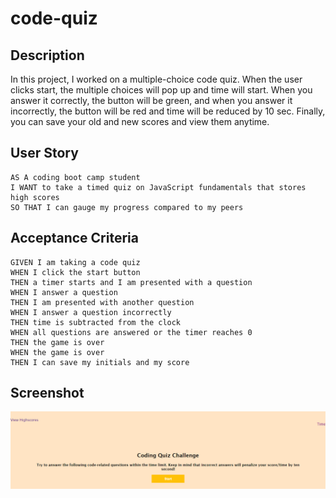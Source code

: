 # code-quiz

## Description 

In this project, I worked on a multiple-choice code quiz. When the user clicks start, the multiple choices will pop up and time will start. When you answer it correctly, the button will be green, and when you answer it incorrectly, the button will be red and time will be reduced by 10 sec. Finally, you can save your old and new scores and view them anytime.

## User Story

```
AS A coding boot camp student
I WANT to take a timed quiz on JavaScript fundamentals that stores high scores
SO THAT I can gauge my progress compared to my peers
```

## Acceptance Criteria

```
GIVEN I am taking a code quiz
WHEN I click the start button
THEN a timer starts and I am presented with a question
WHEN I answer a question
THEN I am presented with another question
WHEN I answer a question incorrectly
THEN time is subtracted from the clock
WHEN all questions are answered or the timer reaches 0
THEN the game is over
WHEN the game is over
THEN I can save my initials and my score
```
## Screenshot
<img src=assets\_C__Users_kusha_Desktop_homework_code-quiz_index.html.png>